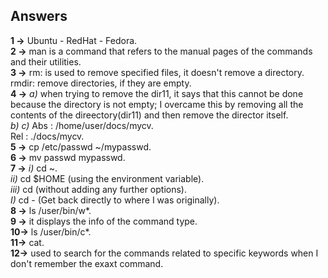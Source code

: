 ## Answers

**1 ->** Ubuntu - RedHat - Fedora.  
**2 ->** man is a command that refers to the manual pages of the commands and their utilities.  
**3 ->** rm: is used to remove specified files, it doesn't remove a directory.  
rmdir: remove directories, if they are empty.  
**4 ->** _a)_ when trying to remove the dir11, it says that this cannot be done because the directory is not empty; I overcame this by removing all the contents of the direectory(dir11) and then remove the director itself.  
_b)_
_c)_ Abs : /home/user/docs/mycv.  
Rel : ./docs/mycv.  
**5 ->** cp /etc/passwd ~/mypasswd.  
**6 ->** mv passwd mypasswd.  
**7 ->** _i)_ cd ~.  
_ii)_ cd $HOME (using the environment variable).  
_iii)_ cd (without adding any further options).  
_I)_ cd - (Get back directly to where I was originally).  
**8 ->** ls /user/bin/w*.  
**9 ->** it displays the info of the command type.  
**10->** ls /user/bin/c*.  
**11->** cat.  
**12->** used to search for the commands related to specific keywords when I don't remember the exaxt command.
